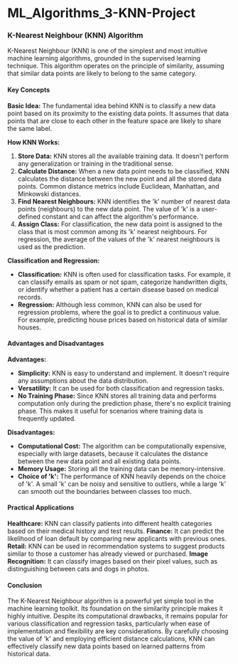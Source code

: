 # ML_Algorithms_3-KNN-Project
### K-Nearest Neighbour (KNN) Algorithm

K-Nearest Neighbour (KNN) is one of the simplest and most intuitive machine learning algorithms, grounded in the supervised learning technique. This algorithm operates on the principle of similarity, assuming that similar data points are likely to belong to the same category.

#### Key Concepts

**Basic Idea:**
The fundamental idea behind KNN is to classify a new data point based on its proximity to the existing data points. It assumes that data points that are close to each other in the feature space are likely to share the same label.

**How KNN Works:**
1. **Store Data:** KNN stores all the available training data. It doesn't perform any generalization or training in the traditional sense.
2. **Calculate Distance:** When a new data point needs to be classified, KNN calculates the distance between the new point and all the stored data points. Common distance metrics include Euclidean, Manhattan, and Minkowski distances.
3. **Find Nearest Neighbours:** KNN identifies the 'k' number of nearest data points (neighbours) to the new data point. The value of 'k' is a user-defined constant and can affect the algorithm's performance.
4. **Assign Class:** For classification, the new data point is assigned to the class that is most common among its 'k' nearest neighbours. For regression, the average of the values of the 'k' nearest neighbours is used as the prediction.

**Classification and Regression:**
- **Classification:** KNN is often used for classification tasks. For example, it can classify emails as spam or not spam, categorize handwritten digits, or identify whether a patient has a certain disease based on medical records.
- **Regression:** Although less common, KNN can also be used for regression problems, where the goal is to predict a continuous value. For example, predicting house prices based on historical data of similar houses.

#### Advantages and Disadvantages

**Advantages:**
- **Simplicity:** KNN is easy to understand and implement. It doesn't require any assumptions about the data distribution.
- **Versatility:** It can be used for both classification and regression tasks.
- **No Training Phase:** Since KNN stores all training data and performs computation only during the prediction phase, there's no explicit training phase. This makes it useful for scenarios where training data is frequently updated.

**Disadvantages:**
- **Computational Cost:** The algorithm can be computationally expensive, especially with large datasets, because it calculates the distance between the new data point and all existing data points.
- **Memory Usage:** Storing all the training data can be memory-intensive.
- **Choice of 'k':** The performance of KNN heavily depends on the choice of 'k'. A small 'k' can be noisy and sensitive to outliers, while a large 'k' can smooth out the boundaries between classes too much.

#### Practical Applications

**Healthcare:** KNN can classify patients into different health categories based on their medical history and test results.
**Finance:** It can predict the likelihood of loan default by comparing new applicants with previous ones.
**Retail:** KNN can be used in recommendation systems to suggest products similar to those a customer has already viewed or purchased.
**Image Recognition:** It can classify images based on their pixel values, such as distinguishing between cats and dogs in photos.

#### Conclusion

The K-Nearest Neighbour algorithm is a powerful yet simple tool in the machine learning toolkit. Its foundation on the similarity principle makes it highly intuitive. Despite its computational drawbacks, it remains popular for various classification and regression tasks, particularly when ease of implementation and flexibility are key considerations. By carefully choosing the value of 'k' and employing efficient distance calculations, KNN can effectively classify new data points based on learned patterns from historical data.
